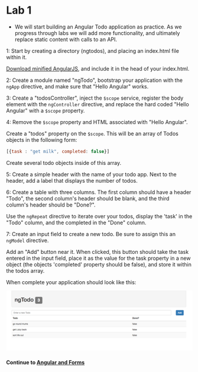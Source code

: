 # Lab 1
* We will start building an Angular Todo application as practice. As we progress through labs we will add more functionality, and ultimately replace static content with calls to an API.
  
1: Start by creating a directory (ngtodos), and placing an index.html file within it.  
  
[Download minified AngularJS][ng], and include it in the head of your index.html.  
  
2: Create a module named "ngTodo", bootstrap your application with the `ngApp` directive, and make sure that "Hello Angular" works.  
  
3: Create a "todosController", inject the `$scope` service, register the body element with the `ngController` directive, and replace the hard coded "Hello Angular" with a `$scope` property.  
  
4: Remove the `$scope` property and HTML associated with "Hello Angular".  
  
Create a "todos" property on the `$scope`. This will be an array of Todos objects in the following form:  
  
```javascript
[{task : "get milk", completed: false}]
```
  
Create several todo objects inside of this array.  
  
5: Create a simple header with the name of your todo app. Next to the header, add a label that displays the number of todos.  
  
6: Create a table with three columns. The first column should have a header "Todo", the second column's header should be blank, and the third column's header should be "Done?".  
  
Use the `ngRepeat` directive to iterate over your todos, display the 'task' in the "Todo" column, and the completed in the "Done" column.  
  
7: Create an input field to create a new todo. Be sure to assign this an `ngModel` directive.  
  
Add an "Add" button near it. When clicked, this button should take the task entered in the input field, place it as the value for the task property in a new object (the objects 'completed' property should be false), and store it within the todos array.  
  
When complete your application should look like this:  
  
![complete](../imgs/complete_todo_1.png)
  
#### Continue to [Angular and Forms](8_forms.md)

[ng]:https://angularjs.org/